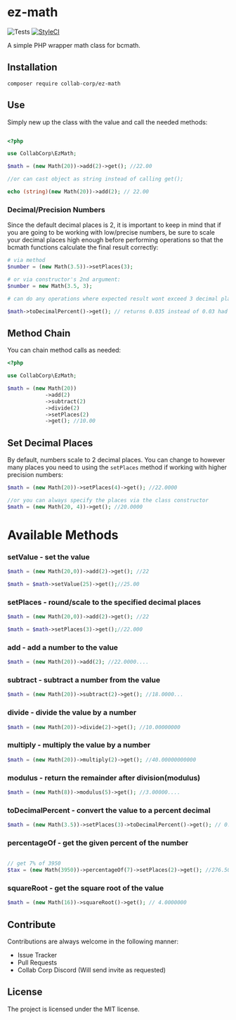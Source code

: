 # ez-math

![Tests](https://github.com/collab-corp/ez-math/actions/workflows/tests.yml/badge.svg)
[![StyleCI](https://github.styleci.io/repos/119897092/shield?branch=master)](https://github.styleci.io/repos/119897092?branch=master)

A simple PHP wrapper math class for bcmath.

## Installation

`composer require collab-corp/ez-math`


## Use

Simply new up the class with the value and call the needed methods:

```php

<?php

use CollabCorp\EzMath;

$math = (new Math(20))->add(2)->get(); //22.00

//or can cast object as string instead of calling get();

echo (string)(new Math(20))->add(2); // 22.00

```
### Decimal/Precision Numbers

Since the default decimal places is 2, it is important to keep in mind that
if you are going to be working with low/precise numbers, be sure to scale your decimal places
high enough before performing operations so that the bcmath functions calculate the final result correctly:

```php
# via method
$number = (new Math(3.5))->setPlaces(3);

# or via constructor's 2nd argument:
$number = new Math(3.5, 3);

# can do any operations where expected result wont exceed 3 decimal places.

$math->toDecimalPercent()->get(); // returns 0.035 instead of 0.03 had we kept the default 2 places.

```


## Method Chain

You can chain method calls as needed:

```php
<?php

use CollabCorp\EzMath;

$math = (new Math(20))
            ->add(2)
            ->subtract(2)
            ->divide(2)
            ->setPlaces(2)
            ->get(); //10.00

```



## Set Decimal Places

By default, numbers scale to 2 decimal places. You can change to however many places you need to using the `setPlaces` method if working with higher precision numbers:

```php
$math = (new Math(20))->setPlaces(4)->get(); //22.0000

//or you can always specify the places via the class constructor
$math = (new Math(20, 4))->get(); //20.0000

```

# Available Methods

### setValue - set the value

```php
$math = (new Math(20,0))->add(2)->get(); //22

$math = $math->setValue(25)->get();//25.00
```


### setPlaces - round/scale to the specified decimal places

```php
$math = (new Math(20,0))->add(2)->get(); //22

$math = $math->setPlaces(3)->get();//22.000
```

### add - add a number to the value

```php
$math = (new Math(20))->add(2); //22.0000....
```

### subtract - subtract a number from the value

```php
$math = (new Math(20))->subtract(2)->get(); //18.0000...
```

### divide - divide the value by a number

```php
$math = (new Math(20))->divide(2)->get(); //10.00000000
```

### multiply - multiply the value by a number

```php
$math = (new Math(20))->multiply(2)->get(); //40.00000000000
```

### modulus - return the remainder after division(modulus)

```php
$math = (new Math(8))->modulus(5)->get(); //3.00000....
```

### toDecimalPercent - convert the value to a percent decimal

```php
$math = (new Math(3.5))->setPlaces(3)->toDecimalPercent()->get(); // 0.035
```

### percentageOf - get the given percent of the number

```php

// get 7% of 3950
$tax = (new Math(3950))->percentageOf(7)->setPlaces(2)->get(); //276.50
```

### squareRoot - get the square root of the value

```php
$math = (new Math(16))->squareRoot()->get(); // 4.0000000
```

## Contribute

Contributions are always welcome in the following manner:

* Issue Tracker
* Pull Requests
* Collab Corp Discord (Will send invite as requested)


## License

The project is licensed under the MIT license.

